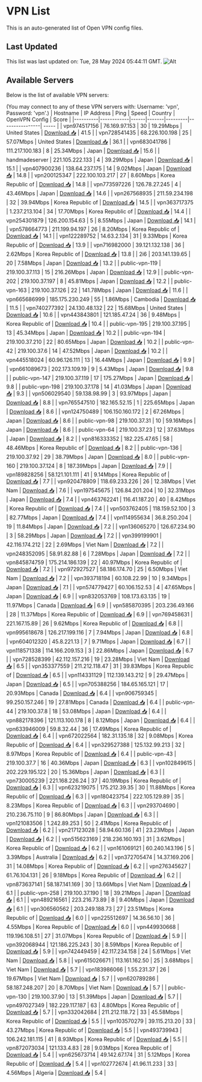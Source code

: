 # VPN List

This is an auto-generated list of Open VPN config files.

## Last Updated

This list was last updated on: Tue, 28 May 2024 05:44:11 GMT.
![Alt](https://repobeats.axiom.co/api/embed/186b98318ef1479477931607c1ad7d823f12451f.svg "Repobeats analytics image")

## Available Servers

Below is the list of available VPN servers:

(You may connect to any of these VPN servers with: Username: 'vpn', Password: 'vpn'.)
| Hostname | IP Address | Ping | Speed | Country | OpenVPN Config | Score |
|----------|------------|------|-------|---------|----------------| ----- |
| vpn974517156 | 76.169.97.153 | 30 | 19.29Mbps | United States | [Download 📥](./configs/server_0_US.ovpn) | 41.5 |
| vpn728541435 | 68.226.100.198 | 25 | 57.07Mbps | United States | [Download 📥](./configs/server_1_US.ovpn) | 36.1 |
| vpn683041786 | 111.217.100.183 | 8 | 25.34Mbps | Japan | [Download 📥](./configs/server_2_JP.ovpn) | 15.6 |
| handmadeserver | 221.105.222.133 | 4 | 39.29Mbps | Japan | [Download 📥](./configs/server_3_JP.ovpn) | 15.1 |
| vpn407900236 | 138.64.237.175 | 14 | 9.02Mbps | Japan | [Download 📥](./configs/server_4_JP.ovpn) | 14.8 |
| vpn200125347 | 222.100.103.217 | 27 | 8.60Mbps | Korea Republic of | [Download 📥](./configs/server_5_KR.ovpn) | 14.8 |
| vpn773597226 | 126.78.27.245 | 4 | 43.46Mbps | Japan | [Download 📥](./configs/server_6_JP.ovpn) | 14.6 |
| vpn267568935 | 211.59.234.198 | 32 | 39.94Mbps | Korea Republic of | [Download 📥](./configs/server_7_KR.ovpn) | 14.5 |
| vpn363717375 | 1.237.213.104 | 34 | 17.70Mbps | Korea Republic of | [Download 📥](./configs/server_8_KR.ovpn) | 14.4 |
| vpn254301879 | 126.200.154.63 | 5 | 8.55Mbps | Japan | [Download 📥](./configs/server_9_JP.ovpn) | 14.1 |
| vpn578664773 | 211.199.94.197 | 26 | 8.20Mbps | Korea Republic of | [Download 📥](./configs/server_10_KR.ovpn) | 14.1 |
| vpn122289752 | 14.63.2.134 | 31 | 9.33Mbps | Korea Republic of | [Download 📥](./configs/server_11_KR.ovpn) | 13.9 |
| vpn716982000 | 39.121.132.138 | 36 | 2.62Mbps | Korea Republic of | [Download 📥](./configs/server_12_KR.ovpn) | 13.8 |
| 2i6 | 203.141.139.65 | 20 | 7.58Mbps | Japan | [Download 📥](./configs/server_13_JP.ovpn) | 13.2 |
| public-vpn-119 | 219.100.37.113 | 15 | 216.26Mbps | Japan | [Download 📥](./configs/server_14_JP.ovpn) | 12.9 |
| public-vpn-202 | 219.100.37.197 | 8 | 45.81Mbps | Japan | [Download 📥](./configs/server_15_JP.ovpn) | 12.2 |
| public-vpn-163 | 219.100.37.126 | 22 | 141.78Mbps | Japan | [Download 📥](./configs/server_16_JP.ovpn) | 11.6 |
| vpn665686999 | 185.175.230.249 | 55 | 1.86Mbps | Cambodia | [Download 📥](./configs/server_17_KH.ovpn) | 11.5 |
| vpn740277392 | 24.130.48.132 | 22 | 15.68Mbps | United States | [Download 📥](./configs/server_18_US.ovpn) | 10.6 |
| vpn443843801 | 121.185.47.24 | 36 | 9.48Mbps | Korea Republic of | [Download 📥](./configs/server_19_KR.ovpn) | 10.4 |
| public-vpn-195 | 219.100.37.195 | 13 | 45.34Mbps | Japan | [Download 📥](./configs/server_20_JP.ovpn) | 10.2 |
| public-vpn-194 | 219.100.37.210 | 22 | 80.65Mbps | Japan | [Download 📥](./configs/server_21_JP.ovpn) | 10.2 |
| public-vpn-42 | 219.100.37.6 | 14 | 47.52Mbps | Japan | [Download 📥](./configs/server_22_JP.ovpn) | 10.2 |
| vpn445518024 | 60.96.126.111 | 13 | 16.44Mbps | Japan | [Download 📥](./configs/server_23_JP.ovpn) | 9.9 |
| vpn661089673 | 202.173.109.19 | 9 | 5.43Mbps | Japan | [Download 📥](./configs/server_24_JP.ovpn) | 9.8 |
| public-vpn-147 | 219.100.37.119 | 17 | 175.27Mbps | Japan | [Download 📥](./configs/server_25_JP.ovpn) | 9.8 |
| public-vpn-198 | 219.100.37.178 | 14 | 41.03Mbps | Japan | [Download 📥](./configs/server_26_JP.ovpn) | 9.3 |
| vpn506029540 | 59.138.98.99 | 3 | 93.97Mbps | Japan | [Download 📥](./configs/server_27_JP.ovpn) | 8.8 |
| vpn765547510 | 182.165.52.15 | 1 | 225.65Mbps | Japan | [Download 📥](./configs/server_28_JP.ovpn) | 8.6 |
| vpn124750489 | 106.150.160.172 | 2 | 67.26Mbps | Japan | [Download 📥](./configs/server_29_JP.ovpn) | 8.6 |
| public-vpn-98 | 219.100.37.31 | 10 | 59.16Mbps | Japan | [Download 📥](./configs/server_30_JP.ovpn) | 8.6 |
| public-vpn-64 | 219.100.37.23 | 12 | 37.63Mbps | Japan | [Download 📥](./configs/server_31_JP.ovpn) | 8.2 |
| vpn816333352 | 182.225.47.65 | 58 | 48.46Mbps | Korea Republic of | [Download 📥](./configs/server_32_KR.ovpn) | 8.2 |
| public-vpn-136 | 219.100.37.92 | 29 | 38.79Mbps | Japan | [Download 📥](./configs/server_33_JP.ovpn) | 8.0 |
| public-vpn-160 | 219.100.37.124 | 8 | 187.39Mbps | Japan | [Download 📥](./configs/server_34_JP.ovpn) | 7.9 |
| vpn189828256 | 58.121.101.111 | 41 | 9.14Mbps | Korea Republic of | [Download 📥](./configs/server_35_KR.ovpn) | 7.7 |
| vpn920478809 | 118.69.233.226 | 26 | 12.38Mbps | Viet Nam | [Download 📥](./configs/server_36_VN.ovpn) | 7.6 |
| vpn197545675 | 126.84.201.204 | 10 | 32.31Mbps | Japan | [Download 📥](./configs/server_37_JP.ovpn) | 7.4 |
| vpn463762241 | 116.41.187.20 | 40 | 8.42Mbps | Korea Republic of | [Download 📥](./configs/server_38_KR.ovpn) | 7.4 |
| vpn503762405 | 118.159.52.100 | 3 | 82.77Mbps | Japan | [Download 📥](./configs/server_39_JP.ovpn) | 7.4 |
| vpn114955634 | 36.8.250.204 | 19 | 11.84Mbps | Japan | [Download 📥](./configs/server_40_JP.ovpn) | 7.2 |
| vpn136065270 | 126.67.234.90 | 3 | 58.29Mbps | Japan | [Download 📥](./configs/server_41_JP.ovpn) | 7.2 |
| vpn399199901 | 42.116.174.212 | 22 | 2.69Mbps | Viet Nam | [Download 📥](./configs/server_42_VN.ovpn) | 7.2 |
| vpn248352095 | 58.91.82.88 | 6 | 7.28Mbps | Japan | [Download 📥](./configs/server_43_JP.ovpn) | 7.2 |
| vpn845874759 | 175.214.186.139 | 22 | 40.97Mbps | Korea Republic of | [Download 📥](./configs/server_44_KR.ovpn) | 7.2 |
| vpn972927527 | 58.186.174.70 | 25 | 6.50Mbps | Viet Nam | [Download 📥](./configs/server_45_VN.ovpn) | 7.2 |
| vpn393718194 | 60.108.22.99 | 10 | 9.34Mbps | Japan | [Download 📥](./configs/server_46_JP.ovpn) | 7.1 |
| vpn574779427 | 60.106.152.53 | 4 | 47.65Mbps | Japan | [Download 📥](./configs/server_47_JP.ovpn) | 6.9 |
| vpn832053769 | 108.173.63.135 | 19 | 11.97Mbps | Canada | [Download 📥](./configs/server_48_CA.ovpn) | 6.9 |
| vpn585870395 | 203.236.49.166 | 28 | 11.37Mbps | Korea Republic of | [Download 📥](./configs/server_49_KR.ovpn) | 6.9 |
| vpn769458631 | 221.167.15.89 | 26 | 9.62Mbps | Korea Republic of | [Download 📥](./configs/server_50_KR.ovpn) | 6.8 |
| vpn995618678 | 126.217.199.116 | 7 | 7.94Mbps | Japan | [Download 📥](./configs/server_51_JP.ovpn) | 6.8 |
| vpn604012320 | 45.8.221.13 | 7 | 9.71Mbps | Japan | [Download 📥](./configs/server_52_JP.ovpn) | 6.7 |
| vpn118571338 | 114.166.209.153 | 3 | 22.86Mbps | Japan | [Download 📥](./configs/server_53_JP.ovpn) | 6.7 |
| vpn728528399 | 42.112.157.216 | 19 | 23.28Mbps | Viet Nam | [Download 📥](./configs/server_54_VN.ovpn) | 6.5 |
| vpn353377559 | 211.212.118.47 | 31 | 39.83Mbps | Korea Republic of | [Download 📥](./configs/server_55_KR.ovpn) | 6.5 |
| vpn114331129 | 112.139.143.212 | 9 | 29.47Mbps | Japan | [Download 📥](./configs/server_56_JP.ovpn) | 6.5 |
| vpn705388256 | 184.65.165.121 | 17 | 20.93Mbps | Canada | [Download 📥](./configs/server_57_CA.ovpn) | 6.4 |
| vpn906759345 | 99.250.157.246 | 19 | 27.81Mbps | Canada | [Download 📥](./configs/server_58_CA.ovpn) | 6.4 |
| public-vpn-44 | 219.100.37.8 | 18 | 53.08Mbps | Japan | [Download 📥](./configs/server_59_JP.ovpn) | 6.4 |
| vpn882178396 | 121.113.100.178 | 8 | 8.12Mbps | Japan | [Download 📥](./configs/server_60_JP.ovpn) | 6.4 |
| vpn633946009 | 59.8.32.44 | 36 | 17.49Mbps | Korea Republic of | [Download 📥](./configs/server_61_KR.ovpn) | 6.4 |
| vpn672022564 | 182.31.135.18 | 32 | 9.08Mbps | Korea Republic of | [Download 📥](./configs/server_62_KR.ovpn) | 6.4 |
| vpn329527388 | 125.132.99.213 | 32 | 8.97Mbps | Korea Republic of | [Download 📥](./configs/server_63_KR.ovpn) | 6.4 |
| public-vpn-43 | 219.100.37.7 | 16 | 40.36Mbps | Japan | [Download 📥](./configs/server_64_JP.ovpn) | 6.3 |
| vpn102849615 | 202.229.195.122 | 20 | 15.36Mbps | Japan | [Download 📥](./configs/server_65_JP.ovpn) | 6.3 |
| vpn730005239 | 221.168.226.24 | 37 | 40.19Mbps | Korea Republic of | [Download 📥](./configs/server_66_KR.ovpn) | 6.3 |
| vpn623219075 | 175.212.39.35 | 30 | 11.88Mbps | Korea Republic of | [Download 📥](./configs/server_67_KR.ovpn) | 6.3 |
| vpn180423754 | 222.105.129.89 | 35 | 8.23Mbps | Korea Republic of | [Download 📥](./configs/server_68_KR.ovpn) | 6.3 |
| vpn293704690 | 210.236.75.110 | 9 | 86.80Mbps | Japan | [Download 📥](./configs/server_69_JP.ovpn) | 6.3 |
| vpn121083506 | 1.242.89.253 | 50 | 2.41Mbps | Korea Republic of | [Download 📥](./configs/server_70_KR.ovpn) | 6.2 |
| vpn217123028 | 58.94.60.136 | 41 | 23.23Mbps | Japan | [Download 📥](./configs/server_71_JP.ovpn) | 6.2 |
| vpn515623169 | 218.236.160.193 | 31 | 3.62Mbps | Korea Republic of | [Download 📥](./configs/server_72_KR.ovpn) | 6.2 |
| vpn161069121 | 60.240.143.196 | 5 | 3.39Mbps | Australia | [Download 📥](./configs/server_73_AU.ovpn) | 6.2 |
| vpn372705474 | 14.37.169.206 | 31 | 14.08Mbps | Korea Republic of | [Download 📥](./configs/server_74_KR.ovpn) | 6.2 |
| vpn276345627 | 61.76.104.131 | 26 | 9.18Mbps | Korea Republic of | [Download 📥](./configs/server_75_KR.ovpn) | 6.2 |
| vpn873637141 | 58.187.141.169 | 30 | 13.66Mbps | Viet Nam | [Download 📥](./configs/server_76_VN.ovpn) | 6.1 |
| public-vpn-258 | 219.100.37.190 | 18 | 39.21Mbps | Japan | [Download 📥](./configs/server_77_JP.ovpn) | 6.1 |
| vpn489216561 | 223.216.73.89 | 8 | 9.40Mbps | Japan | [Download 📥](./configs/server_78_JP.ovpn) | 6.1 |
| vpn306560562 | 203.249.188.73 | 27 | 23.51Mbps | Korea Republic of | [Download 📥](./configs/server_79_KR.ovpn) | 6.0 |
| vpn225512697 | 14.36.56.10 | 36 | 4.55Mbps | Korea Republic of | [Download 📥](./configs/server_80_KR.ovpn) | 6.0 |
| vpn449930668 | 119.196.108.51 | 27 | 31.07Mbps | Korea Republic of | [Download 📥](./configs/server_81_KR.ovpn) | 5.9 |
| vpn392068944 | 121.186.225.243 | 30 | 8.59Mbps | Korea Republic of | [Download 📥](./configs/server_82_KR.ovpn) | 5.9 |
| vpn742449459 | 42.117.234.158 | 24 | 5.61Mbps | Viet Nam | [Download 📥](./configs/server_83_VN.ovpn) | 5.8 |
| vpn615026671 | 113.161.162.50 | 25 | 3.68Mbps | Viet Nam | [Download 📥](./configs/server_84_VN.ovpn) | 5.7 |
| vpn183986066 | 1.55.231.37 | 26 | 19.67Mbps | Viet Nam | [Download 📥](./configs/server_85_VN.ovpn) | 5.7 |
| vpn620789286 | 58.187.248.207 | 20 | 8.70Mbps | Viet Nam | [Download 📥](./configs/server_86_VN.ovpn) | 5.7 |
| public-vpn-130 | 219.100.37.90 | 13 | 51.39Mbps | Japan | [Download 📥](./configs/server_87_JP.ovpn) | 5.7 |
| vpn497027349 | 182.229.117.187 | 63 | 4.80Mbps | Korea Republic of | [Download 📥](./configs/server_88_KR.ovpn) | 5.7 |
| vpn332042684 | 211.212.118.72 | 33 | 45.58Mbps | Korea Republic of | [Download 📥](./configs/server_89_KR.ovpn) | 5.5 |
| vpn103570279 | 39.115.213.20 | 33 | 43.27Mbps | Korea Republic of | [Download 📥](./configs/server_90_KR.ovpn) | 5.5 |
| vpn493739943 | 106.242.181.115 | 41 | 8.93Mbps | Korea Republic of | [Download 📥](./configs/server_91_KR.ovpn) | 5.5 |
| vpn872073034 | 121.133.4.83 | 28 | 9.03Mbps | Korea Republic of | [Download 📥](./configs/server_92_KR.ovpn) | 5.4 |
| vpn625673714 | 49.142.67.174 | 31 | 5.12Mbps | Korea Republic of | [Download 📥](./configs/server_93_KR.ovpn) | 5.4 |
| vpn102772674 | 41.96.11.233 | 33 | 4.56Mbps | Algeria | [Download 📥](./configs/server_94_DZ.ovpn) | 5.4 |
